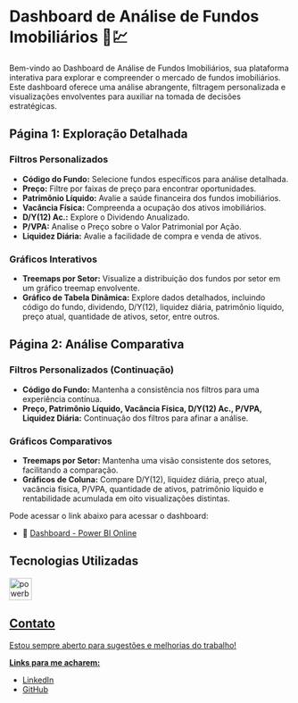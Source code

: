 # Dashboard de Análise de Fundos Imobiliários 🏢💹

Bem-vindo ao Dashboard de Análise de Fundos Imobiliários, sua plataforma interativa para explorar e compreender o mercado de fundos imobiliários. Este dashboard oferece uma análise abrangente, filtragem personalizada e visualizações envolventes para auxiliar na tomada de decisões estratégicas.

## Página 1: Exploração Detalhada

### Filtros Personalizados

- **Código do Fundo:** Selecione fundos específicos para análise detalhada.
- **Preço:** Filtre por faixas de preço para encontrar oportunidades.
- **Patrimônio Líquido:** Avalie a saúde financeira dos fundos imobiliários.
- **Vacância Física:** Compreenda a ocupação dos ativos imobiliários.
- **D/Y(12) Ac.:** Explore o Dividendo Anualizado.
- **P/VPA:** Analise o Preço sobre o Valor Patrimonial por Ação.
- **Liquidez Diária:** Avalie a facilidade de compra e venda de ativos.

### Gráficos Interativos

- **Treemaps por Setor:** Visualize a distribuição dos fundos por setor em um gráfico treemap envolvente.
- **Gráfico de Tabela Dinâmica:** Explore dados detalhados, incluindo código do fundo, dividendo, D/Y(12), liquidez diária, patrimônio líquido, preço atual, quantidade de ativos, setor, entre outros.

## Página 2: Análise Comparativa

### Filtros Personalizados (Continuação)

- **Código do Fundo:** Mantenha a consistência nos filtros para uma experiência contínua.
- **Preço, Patrimônio Líquido, Vacância Física, D/Y(12) Ac., P/VPA, Liquidez Diária:** Continuação dos filtros para afinar a análise.

### Gráficos Comparativos

- **Treemaps por Setor:** Mantenha uma visão consistente dos setores, facilitando a comparação.
- **Gráficos de Coluna:** Compare D/Y(12), liquidez diária, preço atual, vacância física, P/VPA, quantidade de ativos, patrimônio líquido e rentabilidade acumulada em oito visualizações distintas.

Pode acessar o link abaixo para acessar o dashboard:
 - 🔗 [Dashboard - Power BI Online](https://app.powerbi.com/view?r=eyJrIjoiZDUyYjQxMzYtNDY4ZC00YzE0LTgxMzMtMTJmMGZiMDUyNWM0IiwidCI6Ijc1MGRkNzEzLWU4ZDUtNDZmMi04YThkLTE0ZjdkNTkwODA5YiJ9)

## Tecnologias Utilizadas
<p align="left">  
  <a href="https://powerbi.microsoft.com/" target="_blank" rel="noreferrer"> <img src="https://upload.wikimedia.org/wikipedia/commons/thumb/c/cf/New_Power_BI_Logo.svg/630px-New_Power_BI_Logo.svg.png" alt="powerbi" width="40" height="40"/> 
</p> 

## Contato
Estou sempre aberto para sugestões e melhorias do trabalho! 

**Links para me acharem:**
* [LinkedIn](www.linkedin.com/in/eduardo-pedrosap)
* [GitHub](https://github.com/Eduardoppereira)

